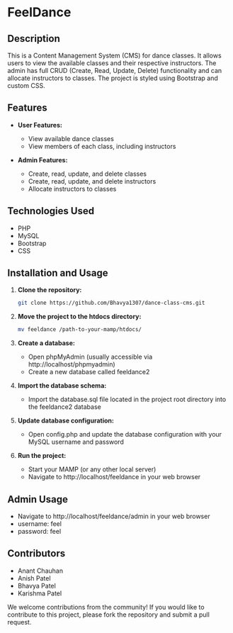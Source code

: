 # FeelDance

## Description

This is a Content Management System (CMS) for dance classes. It allows users to view the available classes and their respective instructors. The admin has full CRUD (Create, Read, Update, Delete) functionality and can allocate instructors to classes. The project is styled using Bootstrap and custom CSS.

## Features

- **User Features:**
  - View available dance classes
  - View members of each class, including instructors

- **Admin Features:**
  - Create, read, update, and delete classes
  - Create, read, update, and delete instructors
  - Allocate instructors to classes

## Technologies Used

- PHP
- MySQL
- Bootstrap
- CSS

## Installation and Usage

1. **Clone the repository:**
   ```bash
   git clone https://github.com/Bhavya1307/dance-class-cms.git
   ```

2. **Move the project to the htdocs directory:**
   ```bash
   mv feeldance /path-to-your-mamp/htdocs/
   ```

3. **Create a database:**
   - Open phpMyAdmin (usually accessible via http://localhost/phpmyadmin)
   - Create a new database called feeldance2

4. **Import the database schema:**
   - Import the database.sql file located in the project root directory into the feeldance2 database

5. **Update database configuration:**
   - Open config.php and update the database configuration with your MySQL username and password

6. **Run the project:**
   - Start your MAMP (or any other local server)
   - Navigate to http://localhost/feeldance in your web browser

## Admin Usage

- Navigate to http://localhost/feeldance/admin in your web browser
- username: feel
- password: feel


## Contributors

- Anant Chauhan
- Anish Patel
- Bhavya Patel
- Karishma Patel

We welcome contributions from the community! If you would like to contribute to this project, please fork the repository and submit a pull request.
